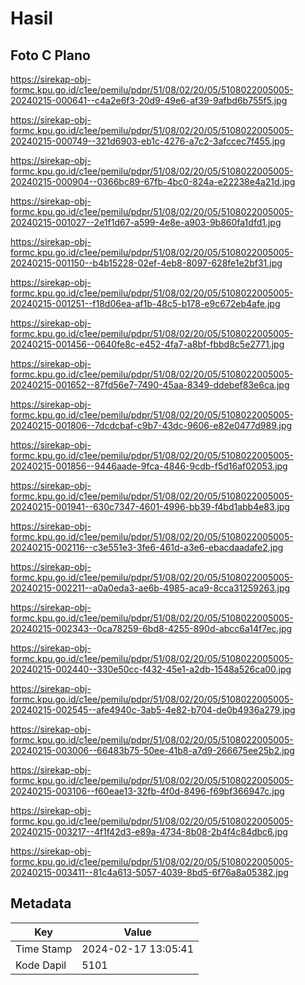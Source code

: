 # Hasil

## Foto C Plano

https://sirekap-obj-formc.kpu.go.id/c1ee/pemilu/pdpr/51/08/02/20/05/5108022005005-20240215-000641--c4a2e6f3-20d9-49e6-af39-9afbd6b755f5.jpg

https://sirekap-obj-formc.kpu.go.id/c1ee/pemilu/pdpr/51/08/02/20/05/5108022005005-20240215-000749--321d6903-eb1c-4276-a7c2-3afccec7f455.jpg

https://sirekap-obj-formc.kpu.go.id/c1ee/pemilu/pdpr/51/08/02/20/05/5108022005005-20240215-000904--0366bc89-67fb-4bc0-824a-e22238e4a21d.jpg

https://sirekap-obj-formc.kpu.go.id/c1ee/pemilu/pdpr/51/08/02/20/05/5108022005005-20240215-001027--2e1f1d67-a599-4e8e-a903-9b860fa1dfd1.jpg

https://sirekap-obj-formc.kpu.go.id/c1ee/pemilu/pdpr/51/08/02/20/05/5108022005005-20240215-001150--b4b15228-02ef-4eb8-8097-628fe1e2bf31.jpg

https://sirekap-obj-formc.kpu.go.id/c1ee/pemilu/pdpr/51/08/02/20/05/5108022005005-20240215-001251--f18d06ea-af1b-48c5-b178-e9c672eb4afe.jpg

https://sirekap-obj-formc.kpu.go.id/c1ee/pemilu/pdpr/51/08/02/20/05/5108022005005-20240215-001456--0640fe8c-e452-4fa7-a8bf-fbbd8c5e2771.jpg

https://sirekap-obj-formc.kpu.go.id/c1ee/pemilu/pdpr/51/08/02/20/05/5108022005005-20240215-001652--87fd56e7-7490-45aa-8349-ddebef83e6ca.jpg

https://sirekap-obj-formc.kpu.go.id/c1ee/pemilu/pdpr/51/08/02/20/05/5108022005005-20240215-001806--7dcdcbaf-c9b7-43dc-9606-e82e0477d989.jpg

https://sirekap-obj-formc.kpu.go.id/c1ee/pemilu/pdpr/51/08/02/20/05/5108022005005-20240215-001856--9446aade-9fca-4846-9cdb-f5d16af02053.jpg

https://sirekap-obj-formc.kpu.go.id/c1ee/pemilu/pdpr/51/08/02/20/05/5108022005005-20240215-001941--630c7347-4601-4996-bb39-f4bd1abb4e83.jpg

https://sirekap-obj-formc.kpu.go.id/c1ee/pemilu/pdpr/51/08/02/20/05/5108022005005-20240215-002116--c3e551e3-3fe6-461d-a3e6-ebacdaadafe2.jpg

https://sirekap-obj-formc.kpu.go.id/c1ee/pemilu/pdpr/51/08/02/20/05/5108022005005-20240215-002211--a0a0eda3-ae6b-4985-aca9-8cca31259263.jpg

https://sirekap-obj-formc.kpu.go.id/c1ee/pemilu/pdpr/51/08/02/20/05/5108022005005-20240215-002343--0ca78259-6bd8-4255-890d-abcc6a14f7ec.jpg

https://sirekap-obj-formc.kpu.go.id/c1ee/pemilu/pdpr/51/08/02/20/05/5108022005005-20240215-002440--330e50cc-f432-45e1-a2db-1548a526ca00.jpg

https://sirekap-obj-formc.kpu.go.id/c1ee/pemilu/pdpr/51/08/02/20/05/5108022005005-20240215-002545--afe4940c-3ab5-4e82-b704-de0b4936a279.jpg

https://sirekap-obj-formc.kpu.go.id/c1ee/pemilu/pdpr/51/08/02/20/05/5108022005005-20240215-003006--66483b75-50ee-41b8-a7d9-266675ee25b2.jpg

https://sirekap-obj-formc.kpu.go.id/c1ee/pemilu/pdpr/51/08/02/20/05/5108022005005-20240215-003106--f60eae13-32fb-4f0d-8496-f69bf366947c.jpg

https://sirekap-obj-formc.kpu.go.id/c1ee/pemilu/pdpr/51/08/02/20/05/5108022005005-20240215-003217--4f1f42d3-e89a-4734-8b08-2b4f4c84dbc6.jpg

https://sirekap-obj-formc.kpu.go.id/c1ee/pemilu/pdpr/51/08/02/20/05/5108022005005-20240215-003411--81c4a613-5057-4039-8bd5-6f76a8a05382.jpg


## Metadata

| Key        | Value               |
| ---------- | ------------------- |
| Time Stamp | 2024-02-17 13:05:41 |
| Kode Dapil | 5101                |




